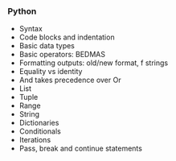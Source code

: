### Python
- Syntax
- Code blocks and indentation
- Basic data types
- Basic operators: BEDMAS
- Formatting outputs: old/new format, f strings
- Equality vs identity
- And takes precedence over Or
- List
- Tuple
- Range
- String 
- Dictionaries
- Conditionals 
- Iterations
- Pass, break and continue statements
